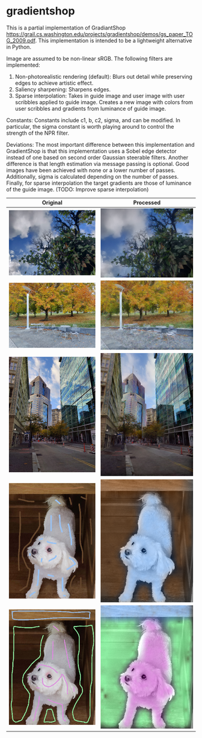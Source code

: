 # gradientshop

This is a partial implementation of GradiantShop https://grail.cs.washington.edu/projects/gradientshop/demos/gs_paper_TOG_2009.pdf. This implementation is intended to be a lightweight alternative in Python.

Image are assumed to be non-linear sRGB. The following filters are implemented:
1. Non-photorealistic rendering (default): Blurs out detail while preserving edges to achieve artistic effect.
2. Saliency sharpening: Sharpens edges.
3. Sparse interpolation: Takes in guide image and user image with user scribbles applied to guide image.
   Creates a new image with colors from user scribbles and gradients from luminance of guide image.

Constants: Constants include c1, b, c2, sigma, and can be modified. In particular, the sigma constant is worth playing around to control the strength of the NPR filter.

Deviations: The most important difference between this implementation and GradientShop is that this
implementation uses a Sobel edge detector instead of one based on second order Gaussian steerable filters.
Another difference is that length estimation via message passing is optional. Good images have been
achieved with none or a lower number of passes. Additionally, sigma is calculated depending on the number of passes.
Finally, for sparse interpolation the target gradients are those of luminance of the guide image. (TODO: Improve sparse interpolation)

Original             |  Processed
:-------------------------:|:-------------------------:
![](images/tree_original.png) | ![](images/tree_npr.png)
![](images/pitt3_original.png) | ![](images/pitt3_npr.png)
![](images/pitt1_original.png) | ![](images/pitt1_npr.png)
![](images/dog1_original.png) | ![](images/dog1_interp.png)
![](images/dog2_original.png) | ![](images/dog2_interp.png)


